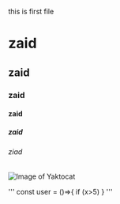 this is first file 
# zaid 
## zaid 
### zaid
#### zaid 
##### zaid
###### ziad
![Image of Yaktocat](https://octodex.github.com/images/yaktocat.png)

'''
const user = ()=>{
if (x>5)
}
'''
